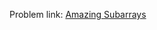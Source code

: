 Problem link: <a href = "https://www.interviewbit.com/old/problems/amazing-subarrays/">Amazing Subarrays</a>